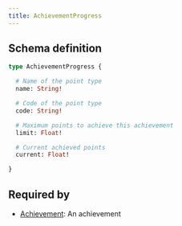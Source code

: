 ```yaml
---
title: AchievementProgress
---
```




## Schema definition
```graphql
type AchievementProgress {

  # Name of the point type
  name: String!

  # Code of the point type
  code: String!

  # Maximum points to achieve this achievement
  limit: Float!

  # Current achieved points
  current: Float!

}
```

## Required by
* [Achievement](graphql/schema/achievement.md): An achievement
